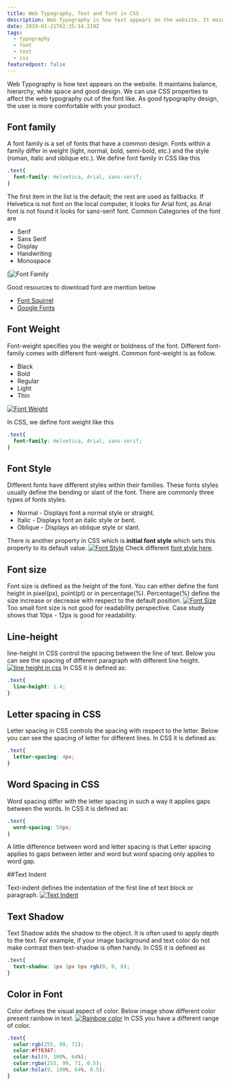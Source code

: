 ```yaml
---
title: Web Typography, Text and font in CSS
description: Web Typography is how text appears on the website. It maintains balance, hierarchy, white space and good design.
date: 2019-01-21T02:35:14.219Z
tags:
  - typography
  - font
  - text
  - css
featuredpost: false
---
```


Web Typography is how text appears on the website. It maintains balance, hierarchy, white space and good design. We can use CSS properties to affect the web typography out of the font like. As good typography design, the user is more comfortable with your product.

## Font family

A font family is a set of fonts that have a common design. Fonts within a family differ in weight (light, normal, bold, semi-bold, etc.) and the style (roman, italic and oblique etc.). We define font family in CSS like this

```css
.text{
  font-family: Helvetica, Arial, sans-serif;
}
```

The first item in the list is the default; the rest are used as fallbacks. If Helvetica is not font on the local computer, it looks for Arial font, as Arial font is not found it looks for sans-serif font. Common Categories of the font are

*   Serif
*   Sans Serif
*   Display
*   Handwriting
*   Monospace

[![Font Family](./font-family.jpg)

Good resources to download font are mention below

*   [Font Squirrel](https://www.fontsquirrel.com/)
*   [Google Fonts](https://fonts.google.com/)

## Font Weight

Font-weight specifies you the weight or boldness of the font. Different font-family comes with different font-weight. Common font-weight is as follow.

*   Black
*   Bold
*   Regular
*   Light
*   Thin

[![Font Weight](./font-weight.jpg)](./font-weight.jpg)

In CSS, we define font weight like this 

```css
.text{
  font-family: Helvetica, Arial, sans-serif;
}
```

## Font Style

Different fonts have different styles within their families. These fonts styles usually define the bending or slant of the font. There are commonly three types of fonts styles.

*   Normal - Displays font a normal style or straight.
*   Italic - Displays font an italic style or bent.
*   Oblique - Displays an oblique style or slant.

There is another property in CSS which is **initial font style** which sets this property to its default value. [![Font Style](./font-style.jpg)](./font-style.jpg) Check different [font style here](https://www.w3schools.com/cssref/playit.asp?filename=playcss_font-style).

## Font size

Font size is defined as the height of the font. You can either define the font height in pixel(px), point(pt) or in percentage(%). Percentage(%) define the size increase or decrease with respect to the default position. [![Font Size](./font-size.jpg)](./font-size.jpg) Too small font size is not good for readability perspective. Case study shows that 10px - 12px is good for readability.

## Line-height

line-height in CSS control the spacing between the line of text. Below you can see the spacing of different paragraph with different line height. [![line height in css](./line-height.jpg)](./line-height.jpg) In CSS it is defined as:


```css
.text{
  line-height: 1.4;
}
```

## Letter spacing in CSS

Letter spacing in CSS controls the spacing with respect to the letter. Below you can see the spacing of letter for different lines. In CSS it is defined as:

```css
.text{
  letter-spacing: 4px;
}
```

## Word Spacing in CSS

Word spacing differ with the letter spacing in such a way it applies gaps between the words. In CSS it is defined as:

```css
.text{
  word-spacing: 50px;
}
```

A little difference between word and letter spacing is that Letter spacing applies to gaps between letter and word but word spacing only applies to word gap.

##Text Indent

Text-indent defines the indentation of the first line of text block or paragraph. [![Text Indent](./text-indent.jpg)](./text-indent.jpg)

## Text Shadow

Text Shadow adds the shadow to the object. It is often used to apply depth to the text. For example, if your image background and text color do not make contrast then text-shadow is often handy. In CSS it is defined as

```css
.text{
  text-shadow: 1px 1px 0px rgb(0, 0, 0);
}
```

## Color in Font

Color defines the visual aspect of color. Below image show different color present rainbow in text. [![Rainbow color](./Rainbow-color.jpg)](./Rainbow-color.jpg) In CSS you have a different range of color.


```css
.text{
  color:rgb(255, 99, 71);
  color:#ff6347;
  color:hsl(9, 100%, 64%);
  color:rgba(255, 99, 71, 0.5);
  color:hsla(9, 100%, 64%, 0.5);
}
```